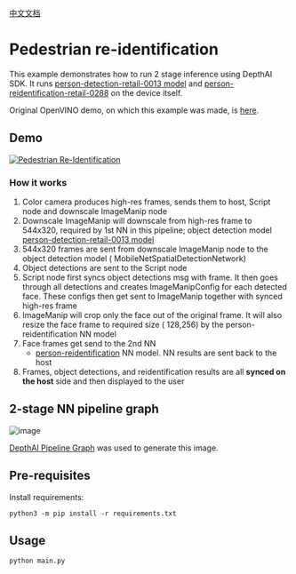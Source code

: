 [中文文档](README.zh-CN.md)

# Pedestrian re-identification

This example demonstrates how to run 2 stage inference using DepthAI SDK. It
runs [person-detection-retail-0013 model](https://docs.openvino.ai/latest/omz_models_model_person_detection_retail_0013.html)
and [person-reidentification-retail-0288](https://docs.openvino.ai/latest/omz_models_model_person_reidentification_retail_0288.html)
on the device itself.

Original OpenVINO demo, on which this example was made,
is [here](https://docs.openvinotoolkit.org/2020.1/_demos_pedestrian_tracker_demo_README.html).

## Demo

[![Pedestrian Re-Identification](https://user-images.githubusercontent.com/18037362/170273561-71bb3b9a-0b40-4221-8a5a-9a543fc4fb4a.gif)](https://youtu.be/Ql9LQtao8-s)

### How it works

1. Color camera produces high-res frames, sends them to host, Script node and downscale ImageManip node
2. Downscale ImageManip will downscale from high-res frame to 544x320, required by 1st NN in this pipeline; object
   detection
   model [person-detection-retail-0013 model](https://docs.openvino.ai/latest/omz_models_model_person_detection_retail_0013.html)
3. 544x320 frames are sent from downscale ImageManip node to the object detection model (
   MobileNetSpatialDetectionNetwork)
4. Object detections are sent to the Script node
5. Script node first syncs object detections msg with frame. It then goes through all detections and creates
   ImageManipConfig for each detected face. These configs then get sent to ImageManip together with synced high-res
   frame
6. ImageManip will crop only the face out of the original frame. It will also resize the face frame to required size (
   128,256) by the person-reidentification NN model
7. Face frames get send to the 2nd NN
   - [person-reidentification](https://docs.openvino.ai/latest/omz_models_model_person_reidentification_retail_0288.html)
   NN model. NN results are sent back to the host
8. Frames, object detections, and reidentification results are all **synced on the host** side and then displayed to the
   user

## 2-stage NN pipeline graph

![image](https://user-images.githubusercontent.com/18037362/179375207-1ccf27a6-59bb-4a42-8cae-d8908c4ed51a.png)

[DepthAI Pipeline Graph](https://github.com/geaxgx/depthai_pipeline_graph#depthai-pipeline-graph-experimental) was used
to generate this image.

## Pre-requisites

Install requirements:

```
python3 -m pip install -r requirements.txt
```

## Usage

```
python main.py
```
